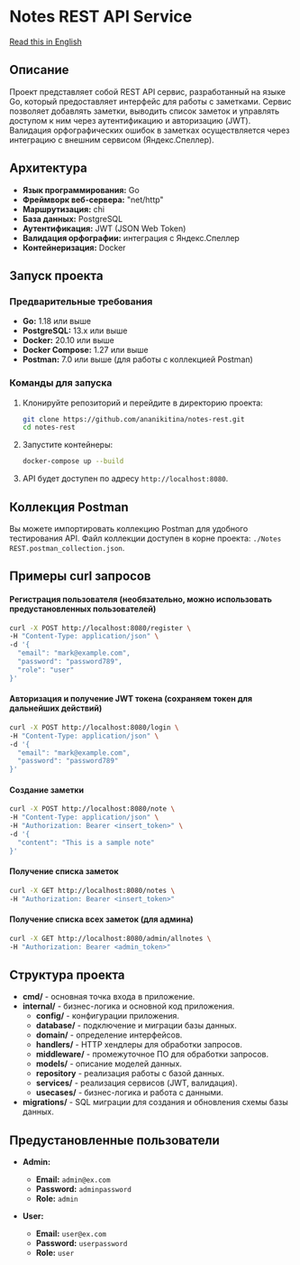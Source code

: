 # Notes REST API Service
[Read this in English](./README.md)
## Описание

Проект представляет собой REST API сервис, разработанный на языке Go, который предоставляет интерфейс для работы с заметками. Сервис позволяет добавлять заметки, выводить список заметок и управлять доступом к ним через аутентификацию и авторизацию (JWT). Валидация орфографических ошибок в заметках осуществляется через интеграцию с внешним сервисом (Яндекс.Спеллер).

## Архитектура

- **Язык программирования:** Go
- **Фреймворк веб-сервера:** "net/http"
- **Маршрутизация:** chi
- **База данных:** PostgreSQL
- **Аутентификация:** JWT (JSON Web Token)
- **Валидация орфографии:** интеграция с Яндекс.Спеллер
- **Контейнеризация:** Docker

## Запуск проекта

### Предварительные требования

- **Go:** 1.18 или выше
- **PostgreSQL:** 13.x или выше
- **Docker:** 20.10 или выше
- **Docker Compose:** 1.27 или выше
- **Postman:** 7.0 или выше (для работы с коллекцией Postman)

### Команды для запуска

1. Клонируйте репозиторий и перейдите в директорию проекта:
    ```bash
    git clone https://github.com/ananikitina/notes-rest.git
    cd notes-rest
    ```

2. Запустите контейнеры:
    ```bash
    docker-compose up --build
    ```

3. API будет доступен по адресу `http://localhost:8080`.

## Коллекция Postman

Вы можете импортировать коллекцию Postman для удобного тестирования API. Файл коллекции доступен в корне проекта: `./Notes REST.postman_collection.json`.

## Примеры curl запросов

#### Регистрация пользователя (необязательно, можно использовать предустановленных пользователей)

```bash
curl -X POST http://localhost:8080/register \
-H "Content-Type: application/json" \
-d '{
  "email": "mark@example.com",
  "password": "password789",
  "role": "user"
}'
```

#### Авторизация и получение JWT токена (сохраняем токен для дальнейших действий)

```bash
curl -X POST http://localhost:8080/login \
-H "Content-Type: application/json" \
-d '{
  "email": "mark@example.com",
  "password": "password789"
}'
```
#### Создание заметки
```bash
curl -X POST http://localhost:8080/note \
-H "Content-Type: application/json" \
-H "Authorization: Bearer <insert_token>" \
-d '{
  "content": "This is a sample note"
}'
```
#### Получение списка заметок
```bash
curl -X GET http://localhost:8080/notes \
-H "Authorization: Bearer <insert_token>"
```
#### Получение списка всех заметок (для админа)
```bash
curl -X GET http://localhost:8080/admin/allnotes \
-H "Authorization: Bearer <admin_token>"
```

## Структура проекта

- **cmd/** - основная точка входа в приложение.
- **internal/** - бизнес-логика и основной код приложения.
  - **config/** - конфигурации приложения.
  - **database/** - подключение и миграции базы данных.
  - **domain/** - определение интерфейсов.
  - **handlers/** - HTTP хендлеры для обработки запросов.
  - **middleware/** - промежуточное ПО для обработки запросов.
  - **models/** - описание моделей данных.
  - **repository** - реализация работы с базой данных.
  - **services/** - реализация сервисов (JWT, валидация).
  - **usecases/** - бизнес-логика и работа с данными.
- **migrations/** - SQL миграции для создания и обновления схемы базы данных.

## Предустановленные пользователи

- **Admin:**
  - **Email:** `admin@ex.com`
  - **Password:** `adminpassword`
  - **Role:** `admin`

- **User:**
  - **Email:** `user@ex.com`
  - **Password:** `userpassword`
  - **Role:** `user`

